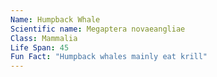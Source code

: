 ```yaml
---
Name: Humpback Whale
Scientific name: Megaptera novaeangliae  
Class: Mammalia  
Life Span: 45  
Fun Fact: "Humpback whales mainly eat krill"  
---
```

